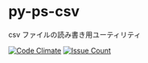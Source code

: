 # py-ps-csv
csv ファイルの読み書き用ユーティリティ

[![Code Climate](https://codeclimate.com/github/JhonnyBravo/py-ps-csv/badges/gpa.svg)](https://codeclimate.com/github/JhonnyBravo/py-ps-csv)
[![Issue Count](https://codeclimate.com/github/JhonnyBravo/py-ps-csv/badges/issue_count.svg)](https://codeclimate.com/github/JhonnyBravo/py-ps-csv)
